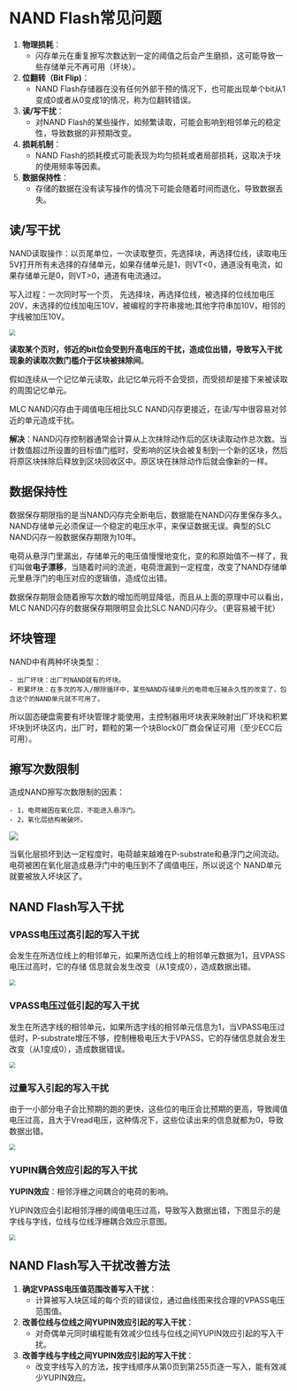 # NAND Flash常见问题

1. **物理损耗**：
    - 闪存单元在重复擦写次数达到一定的阈值之后会产生磨损，这可能导致一些存储单元不再可用（坏块）。
2. **位翻转（Bit Flip)**：
    - NAND Flash存储器在没有任何外部干预的情况下，也可能出现单个bit从1变成0或者从0变成1的情况，称为位翻转错误。
3. **读/写干扰**：
    - 对NAND Flash的某些操作，如频繁读取，可能会影响到相邻单元的稳定性，导致数据的非预期改变。
4. **损耗机制**：
    - NAND Flash的损耗模式可能表现为均匀损耗或者局部损耗，这取决于块的使用频率等因素。
5. **数据保持性**：
    - 存储的数据在没有读写操作的情况下可能会随着时间而退化，导致数据丢失。


## 读/写干扰

NAND读取操作：以页尾单位，一次读取整页，先选择块，再选择位线，读取电压5V打开所有未选择的存储单元，如果存储单元是1，则VT<0，通道没有电流，如 果存储单元是0，则VT>0，通道有电流通过。

写入过程：一次同时写一个页， 先选择块，再选择位线，被选择的位线加电压20V，未选择的位线加电压10V，被编程的字符串接地;其他字符串加10V，相邻的字线被加压10V。

<img src="./pic/NAND_write_structor.png" style="zoom:70%">

**读取某个页时，邻近的bit位会受到升高电压的干扰，造成位出错，导致写入干扰现象的读取次数门槛介于区块被抹除间**。

假如连续从一个记忆单元读取，此记忆单元将不会受损，而受损却是接下来被读取的周围记忆单元。

MLC NAND闪存由于阈值电压相比SLC NAND闪存更接近，在读/写中很容易对邻近的单元造成干扰。

**解决**：NAND闪存控制器通常会计算从上次抹除动作后的区块读取动作总次数。当计数值超过所设置的目标值门槛时，受影响的区块会被复制到一个新的区块，然后将原区块抹除后释放到区块回收区中。原区块在抹除动作后就会像新的一样。

## 数据保持性

数据保存期限指的是当NAND闪存完全断电后，数据能在NAND闪存里保存多久。NAND存储单元必须保证一个稳定的电压水平，来保证数据无误。典型的SLC NAND闪存一般数据保存期限为10年。

电荷从悬浮门里漏出，存储单元的电压值慢慢地变化，变的和原始值不一样了，我们叫做**电子漂移**，当随着时间的流逝，电荷泄漏到一定程度，改变了NAND存储单元里悬浮门的电压对应的逻辑值，造成位出错。

数据保存期限会随着擦写次数的增加而明显降低，而且从上面的原理中可以看出，MLC NAND闪存的数据保存期限明显会比SLC NAND闪存少。（更容易被干扰） 

## 坏块管理

NAND中有两种坏块类型：

    - 出厂坏块：出厂时NAND就有的坏块。
    - 积累坏块：在多次的写入/擦除循环中，某些NAND存储单元的电荷电压被永久性的改变了，包含这个的NAND单元就不可用了。 

所以固态硬盘需要有坏块管理才能使用，主控制器用坏块表来映射出厂坏块和积累坏块到坏块区内，出厂时，颗粒的第一个块Block0厂商会保证可用（至少ECC后可用）。 

## 擦写次数限制

造成NAND擦写次数限制的因素：

    - 1，电荷被困在氧化层，不能进入悬浮门。 
    - 2，氧化层结构被破坏。

<img src="./pic/NAND_save_unit.png">

当氧化层损坏到达一定程度时，电荷越来越难在P-substrate和悬浮门之间流动。电荷被困在氧化层造成悬浮门中的电压到不了阈值电压，所以说这个 NAND单元就要被放入坏块区了。 

## NAND Flash写入干扰

### VPASS电压过高引起的写入干扰 

会发生在所选位线上的相邻单元，如果所选位线上的相邻单元数据为1，且VPASS电压过高时，它的存储 信息就会发生改变（从1变成0），造成数据出错。

<img src="./pic/NAND_high_vpass.png" style="zoom:70%">

### VPASS电压过低引起的写入干扰 

发生在所选字线的相邻单元，如果所选字线的相邻单元信息为1，当VPASS电压过低时，P-substrate增压不够，控制栅极电压大于VPASS，它的存储信息就会发生改变（从1变成0），造成数据错误。

<img src="./pic/NAND_low_vpass.png" style="zoom:70%">

### 过量写入引起的写入干扰 

由于一小部分电子会比预期的跑的更快，这些位的电压会比预期的更高，导致阈值电压过高，且大于Vread电压，这种情况下，这些位读出来的信息就都为0，导致数据出错。

<img src="./pic/NAND_over_inject.png" style="zoom:70%">

### YUPIN耦合效应引起的写入干扰 

**YUPIN效应**：相邻浮栅之间耦合的电荷的影响。

YUPIN效应会引起相邻浮栅的阈值电压过高，导致写入数据出错，下图显示的是字线与字线，位线与位线浮栅耦合效应示意图。 

<img src="./pic/NAND_yupin.png" style="zoom:70%">

## NAND Flash写入干扰改善方法

1. **确定VPASS电压值范围改善写入干扰**：
    - 计算被写入块区域的每个页的错误位，通过曲线图来找合理的VPASS电压范围值。 
2. **改善位线与位线之间YUPIN效应引起的写入干扰**：
    - 对奇偶单元同时编程能有效减少位线与位线之间YUPIN效应引起的写入干扰。 
3. **改善字线与字线之间YUPIN效应引起的写入干扰**：
    - 改变字线写入的方法，按字线顺序从第0页到第255页逐一写入，能有效减少YUPIN效应。


